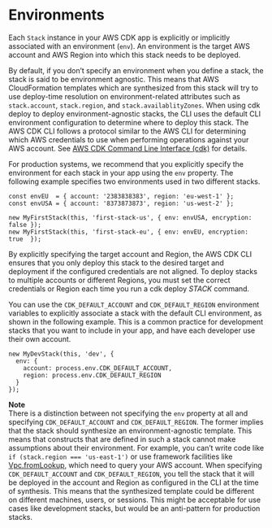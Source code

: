 # Environments<a name="environments"></a>

Each `Stack` instance in your AWS CDK app is explicitly or implicitly associated with an environment \(`env`\)\. An environment is the target AWS account and AWS Region into which this stack needs to be deployed\.

By default, if you don’t specify an environment when you define a stack, the stack is said to be environment agnostic\. This means that AWS CloudFormation templates which are synthesized from this stack will try to use deploy\-time resolution on environment\-related attributes such as `stack.account`, `stack.region`, and `stack.availablityZones`\. When using cdk deploy to deploy environment\-agnostic stacks, the CLI uses the default CLI environment configuration to determine where to deploy this stack\. The AWS CDK CLI follows a protocol similar to the AWS CLI for determining which AWS credentials to use when performing operations against your AWS account\. See [AWS CDK Command Line Interface \(cdk\)](tools.md#cli) for details\.

For production systems, we recommend that you explicitly specify the environment for each stack in your app using the `env` property\. The following example specifies two environments used in two different stacks\.

```
const envEU  = { account: '2383838383', region: 'eu-west-1' };
const envUSA = { account: '8373873873', region: 'us-west-2' };

new MyFirstStack(this, 'first-stack-us', { env: envUSA, encryption: false });
new MyFirstStack(this, 'first-stack-eu', { env: envEU, encryption: true  });
```

By explicitly specifying the target account and Region, the AWS CDK CLI ensures that you only deploy this stack to the desired target and deployment if the configured credentials are not aligned\. To deploy stacks to multiple accounts or different Regions, you must set the correct credentials or Region each time you run a cdk deploy *STACK* command\.

You can use the `CDK_DEFAULT_ACCOUNT` and `CDK_DEFAULT_REGION` environment variables to explicitly associate a stack with the default CLI environment, as shown in the following example\. This is a common practice for development stacks that you want to include in your app, and have each developer use their own account\.

```
new MyDevStack(this, 'dev', { 
  env: { 
    account: process.env.CDK_DEFAULT_ACCOUNT, 
    region: process.env.CDK_DEFAULT_REGION 
  }
});
```

**Note**  
There is a distinction between not specifying the `env` property at all and specifying `CDK_DEFAULT_ACCOUNT` and `CDK_DEFAULT_REGION`\. The former implies that the stack should synthesize an environment\-agnostic template\. This means that constructs that are defined in such a stack cannot make assumptions about their environment\. For example, you can’t write code like `if (stack.region === 'us-east-1')` or use framework facilities like [Vpc\.fromLookup](https://docs.aws.amazon.com/cdk/api/latest/typescript/api/aws-ec2/vpc.html#aws_ec2_Vpc_fromLookup), which need to query your AWS account\. When specifying `CDK_DEFAULT_ACCOUNT` and `CDK_DEFAULT_REGION`, you tell the stack that it will be deployed in the account and Region as configured in the CLI at the time of synthesis\. This means that the synthesized template could be different on different machines, users, or sessions\. This might be acceptable for use cases like development stacks, but would be an anti\-pattern for production stacks\.